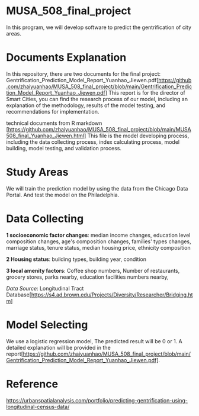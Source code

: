 # MUSA_508_final_project
In this program, we will develop software to predict the gentrification of city areas.

# Documents Explanation
In this repository, there are two documents for the final project:
Gentrification_Prediction_Model_Report_Yuanhao_Jiewen.pdf[https://github.com/zhaiyuanhao/MUSA_508_final_project/blob/main/Gentrification_Prediction_Model_Report_Yuanhao_Jiewen.pdf]
This report is for the director of Smart Cities, you can find the research process of our model, including an explanation of the methodology, results of the model testing, and recommendations for implementation.

technical documents from R markdown [https://github.com/zhaiyuanhao/MUSA_508_final_project/blob/main/MUSA508_final_Yuanhao_Jiewen.html]
This file is the model developing process, including the data collecting process, index calculating process, model building, model testing, and validation process.

# Study Areas
We will train the prediction model by using the data from the Chicago Data Portal.
And test the model on the Philadelphia.

# Data Collecting 
**1 socioeconomic factor changes**:
median income changes,
education level composition changes,
age's composition changes,
families' types changes,
marriage status,
tenure status,
median housing price,
ethnicity composition

**2 Housing status**:
building types,
building year,
condition

**3 local amenity factors**:
Coffee shop numbers,
Number of restaurants, grocery stores, parks nearby,
education facilities numbers nearby,

*Data Source*: Longitudinal Tract Database[https://s4.ad.brown.edu/Projects/Diversity/Researcher/Bridging.htm]

# Model Selecting
We use a logistic regression model, The predicted result will be 0 or 1.
A detailed explanation will be provided in the report[https://github.com/zhaiyuanhao/MUSA_508_final_project/blob/main/Gentrification_Prediction_Model_Report_Yuanhao_Jiewen.pdf].

# Reference
https://urbanspatialanalysis.com/portfolio/predicting-gentrification-using-longitudinal-census-data/
